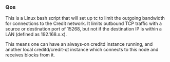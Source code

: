 ### Qos ###

This is a Linux bash script that will set up tc to limit the outgoing bandwidth for connections to the Credit network. It limits outbound TCP traffic with a source or destination port of 15268, but not if the destination IP is within a LAN (defined as 192.168.x.x).

This means one can have an always-on creditd instance running, and another local creditd/credit-qt instance which connects to this node and receives blocks from it.
